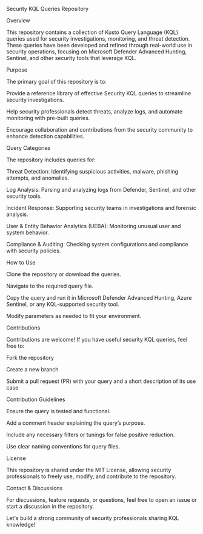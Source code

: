 Security KQL Queries Repository

Overview

This repository contains a collection of Kusto Query Language (KQL) queries used for security investigations, monitoring, and threat detection. These queries have been developed and refined through real-world use in security operations, focusing on Microsoft Defender Advanced Hunting, Sentinel, and other security tools that leverage KQL.

Purpose

The primary goal of this repository is to:

Provide a reference library of effective Security KQL queries to streamline security investigations.

Help security professionals detect threats, analyze logs, and automate monitoring with pre-built queries.

Encourage collaboration and contributions from the security community to enhance detection capabilities.

Query Categories

The repository includes queries for:

Threat Detection: Identifying suspicious activities, malware, phishing attempts, and anomalies.

Log Analysis: Parsing and analyzing logs from Defender, Sentinel, and other security tools.

Incident Response: Supporting security teams in investigations and forensic analysis.

User & Entity Behavior Analytics (UEBA): Monitoring unusual user and system behavior.

Compliance & Auditing: Checking system configurations and compliance with security policies.

How to Use

Clone the repository or download the queries.

Navigate to the required query file.

Copy the query and run it in Microsoft Defender Advanced Hunting, Azure Sentinel, or any KQL-supported security tool.

Modify parameters as needed to fit your environment.

Contributions

Contributions are welcome! If you have useful security KQL queries, feel free to:

Fork the repository

Create a new branch

Submit a pull request (PR) with your query and a short description of its use case

Contribution Guidelines

Ensure the query is tested and functional.

Add a comment header explaining the query’s purpose.

Include any necessary filters or tunings for false positive reduction.

Use clear naming conventions for query files.

License

This repository is shared under the MIT License, allowing security professionals to freely use, modify, and contribute to the repository.

Contact & Discussions

For discussions, feature requests, or questions, feel free to open an issue or start a discussion in the repository.

Let's build a strong community of security professionals sharing KQL knowledge!

